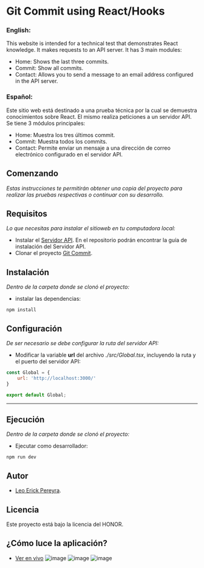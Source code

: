 # Git Commit using React/Hooks
### English: 
This website is intended for a technical test that demonstrates React knowledge. It makes requests to an API server. It has 3 main modules:
* Home: Shows the last three commits.
* Commit: Show all commits.
* Contact: Allows you to send a message to an email address configured in the API server.

### Español:
Este sitio web está destinado a una prueba técnica por la cual se demuestra conocimientos sobre React. El mismo realiza peticiones a un servidor API. Se tiene 3 módulos principales:
* Home: Muestra los tres últimos commit.
* Commit: Muestra todos los commits.
* Contact: Permite enviar un mensaje a una dirección de correo electrónico configurado en el servidor API.
## Comenzando
_Estas instrucciones te permitirán obtener una copia del proyecto para realizar las pruebas respectivas o continuar con su desarrollo._
## Requisitos
_Lo que necesitas para instalar el sitioweb en tu computadora local:_
* Instalar el [Servidor API](https://github.com/leoerickp/Git-Commit-APIServer.git). En el repositorio podrán encontrar la guía de instalación del Servidor API.
* Clonar el proyecto [Git Commit](https://github.com/leoerickp/Git-Commit.git).
## Instalación
_Dentro de la carpeta donde se clonó el proyecto:_
* instalar las dependencias:
```console
npm install
```
## Configuración
_De ser necesario se debe configurar la ruta del servidor API:_
* Modificar la variable **url** del archivo _./src/Global.tsx_, incluyendo la ruta y el puerto del servidor API:
```javascript
const Global = {
    url: 'http://localhost:3000/'
}

export default Global;
```
---------------
## Ejecución
_Dentro de la carpeta donde se clonó el proyecto:_
* Ejecutar como desarrollador:
```console
npm run dev
```
## Autor
* [Leo Erick Pereyra](https://github.com/leoerickp).
## Licencia
Este proyecto está bajo la licencia del HONOR.
## ¿Cómo luce la aplicación?
* [Ver en vivo](https://git-commit.netlify.app/)
![image](https://user-images.githubusercontent.com/112339552/199773794-5a3ed424-14ef-486c-bf78-6611f3937a94.png)
![image](https://user-images.githubusercontent.com/112339552/199774189-504a339d-a49c-4291-89b2-aea08c25ecbf.png)
![image](https://user-images.githubusercontent.com/112339552/199774339-fce67eee-5468-4d7e-97c5-6c43d778631d.png)